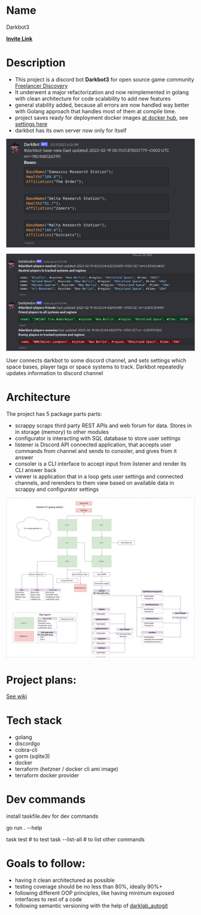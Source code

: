 # Name

Darkbot3

**[Invite Link](https://discord.com/api/oauth2/authorize?client_id=838460303581904949&permissions=8&scope=bot)**

# Description

- This project is a discord bot **Darkbot3** for open source game community [Freelancer Discovery](https://discoverygc.com/)
- It underwent a major refactorization and now reimplemented in golang with clean architecture for code scalability to add new features
- general stability added, because all errors are now handled way better with Golang approach that handles most of them at compile time.
- project saves ready for deployment docker images [at docker hub](https://hub.docker.com/repository/docker/darkwind8/darkbot/general), see [settings here](https://github.com/darklab8/darklab_darkbot/blob/master/infra/kubernetes/charts/darkbot/templates/main.yml)
- darkbot has its own server now only for itself

![](docs/index_assets/base_render2.png)

![](docs/index_assets/player_render2.png)

User connects darkbot to some discord channel, and sets settings which space bases, player tags or space systems to track.
Darkbot repeatedly updates information to discord channel

# Architecture

The project has 5 package parts parts:

- scrappy scraps third party REST APIs and web forum for data. Stores in in storage (memory) to other modules
- configurator is interacting with SQL database to store user settings
- listener is Discord API connected application, that accepts user commands from channel and sends to consoler, and gives from it answer
- consoler is a CLI interface to accept input from listener and render its CLI answer back
- viewer is application that in a loop gets user settings and connected channels, and rerenders to them view based on available data in scrappy and configurator settings

![architecture](architecture/architecture.drawio.svg)

# Project plans:

[See wiki](https://darklab8.github.io/darklab_darkbot/)

# Tech stack

- golang
- discordgo
- cobra-cli
- gorm (sqlite3)
- docker
- terraform (hetzner / docker cli ami image)
- terraform docker provider

# Dev commands

install taskfile.dev for dev commands

go run . --help

task test # to test
task --list-all # to list other commands 

# Goals to follow:

- having it clean architectured as possible
- testing coverage should be no less than 80%, ideally 90%+
- following different OOP principles, like having minimum exposed interfaces to rest of a code
- following semantic versioning with the help of [darklab_autogit](https://github.com/darklab8/darklab_autogit)
